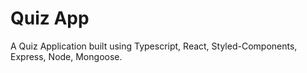 # Quiz App

A Quiz Application built using Typescript, React, Styled-Components, Express, Node, Mongoose.
